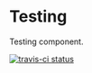 Testing
=======

Testing component.

[![travis-ci status](https://travis-ci.org/evispa/testing.png "travis-ci status")](https://travis-ci.org/evispa/testing)
